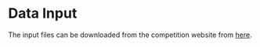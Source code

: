 # Data Input
The input files can be downloaded from the competition website from [here](https://www.kaggle.com/c/elo-merchant-category-recommendation/data).
